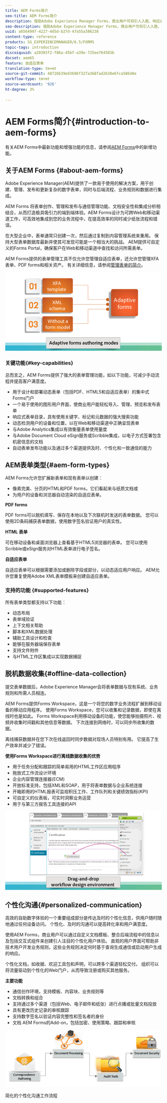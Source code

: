```yaml
---
title: AEM Forms简介
seo-title: AEM Forms简介
description: 借助Adobe Experience Manager Forms，商业用户可将引人入胜、响应式和自适应表单集成到网站和移动站点中，从而简化数字注册流程并增加客户转化率。
seo-description: 借助Adobe Experience Manager Forms，商业用户可将引人入胜、响应式和自适应表单集成到网站和移动站点中，从而简化数字注册流程并增加客户转化率。
uuid: a6564997-4227-4d5d-b27d-47a55a386238
content-type: reference
products: SG_EXPERIENCEMANAGER/6.5/FORMS
topic-tags: introduction
discoiquuid: a20383f2-f86a-45bf-a39e-725ee764503b
docset: aem65
feature: 自适应表单
translation-type: tm+mt
source-git-commit: 48726639e93696f32fa368fad2630e6fca50640e
workflow-type: tm+mt
source-wordcount: '926'
ht-degree: 3%

---
```



# AEM Forms简介{#introduction-to-aem-forms}

有关AEM Forms中最新功能和增强功能的信息，请参阅[AEM Forms](../../forms/using/whats-new.md)中的新增功能。

## 关于AEM Forms {#about-aem-forms}

Adobe Experience Manager(AEM)提供了一款易于使用的解决方案，用于创建、管理、发布和更新复杂的数字表单，同时与后端流程、业务规则和数据进行集成。

AEM Forms 将表单创作、管理和发布与通信管理功能、文档安全性和集成分析相结合，从而打造极具吸引力的端到端体验。AEM Forms设计为可跨Web和移动渠道工作，可高效地集成到您的业务流程中，在提高效率的同时减少纸张流程和错误。

在大型企业中，表单通常只创建一次，然后通过复制到内容管理系统来重用。 保持大型表单数据库最新并使其可发现可能是一个相当大的挑战。 AEM提供可自定义的Forms Portal，确保客户在Web和移动渠道中查找和访问所需表单。

AEM Forms提供的表单管理工具不仅允许您管理自适应表单，还允许您管理XFA表单、PDF forms和相关资产。 有关详细信息，请参阅[管理表单的简介](../../forms/using/introduction-managing-forms.md)。

![](do-not-localize/4th-draft.gif)

### 关键功能{#key-capabilities}

总而言之，AEM Forms提供了强大的表单管理功能，如以下功能，可减少手动流程并提高客户满意度。

* 用于设计和部署动态表单（包括PDF、HTML5和自适应表单）的集中式Forms门户
* 一个易于使用的图形用户界面，使商业用户能轻松导入、管理、预览和发布表单
* 响应式表单目录，具有使用关键字、标记和元数据的强大搜索功能
* 动态检测用户的设备和位置，以在Web和移动渠道中正确呈现表单
* 与Adobe Analytics集成以有效衡量表单使用量度
* 与Adobe Document Cloud eSign服务或Scribble集成，以电子方式签署包含机密信息的文档
* 自动表单发布功能以及通过多个渠道提供及时、个性化和一致通信的能力

## AEM表单类型{#aem-form-types}

AEM Forms允许您扩展新表单和现有表单以创建：

* 像素完美、分页的HTML和PDF forms，它们看起来与纸质文档或
* 为用户的设备和浏览器自动渲染的自适应表单。

**PDF forms**

PDF forms可以脱机填写、保存在本地以及下次联机时发送的表单数据。 您可以使用2D条码捕获表单数据，使用数字签名验证用户的真实性。

**HTML 表单**

可在移动设备和桌面浏览器上查看基于HTML5浏览器的表单。 您可以使用Scribble或eSign服务对HTML表单进行电子签名。

**自适应表单**

自适应表单可以根据需要添加或删除字段或部分，以动态适应用户响应。 AEM允许您重复使用Adobe XML表单模板来创建自适应表单。

### 支持的功能 {#supported-features}

所有表单类型都支持以下功能：

* 动态布局
* 表单域验证
* 上下文相关帮助
* 脚本和XML数据处理
* 辅助工具设计和检查
* 能够在服务器端保存表单
* 支持文件附件
* 与HTML工作区集成以实现数据捕捉

## 脱机数据收集{#offline-data-collection}

提交表单数据后，Adobe Experience Manager会将表单数据与现有系统、业务规则和所需人员相连。

AEM Forms提供Forms Workspace，这是一个将您的数字业务流程扩展到移动设备的移动应用程序。 使用Forms Workspace，您可以收集和记录数据，即使在离线时也是如此。 Forms Workspace利用移动设备的功能，使您能够拍摄照片、视频并收集时间戳和其他信息等数据。 下次连接到网络时，可以同步所收集的数据。

离线捕获数据并在您下次在线返回时同步数据对现场人员特别有用。 它提高了生产效率并减少了错误。

**使用Forms Workspace进行离线数据收集的优势**

* 用于任务分配和跟踪的简单易用的HTML工作区应用程序
* 拖放式工作流设计环境
* 企业内容管理连接器(ECM)
* 开放标准支持，包括XML和SOAP，用于将表单数据与企业系统连接
* 开箱即用的HTML报表可监视积压工作、工作队列和关键绩效指标(KPI)
* 可自定义的仪表板，可实时洞察业务运营
* 用于与第三方报告工具连接的API

![](do-not-localize/3rd-draft.gif)

## 个性化沟通{#personalized-communication}

高效的自助数字体验的一个重要组成部分是传达及时的个性化信息，供用户随时随地通过任何设备访问。 个性化、及时的沟通可以提高转化率和用户满意度。

使用AEM Forms，商业用户可以通过自定义文档模板、整合后端流程中的信息以及包括交互式组件来创建引人注目的个性化用户体验。 直观的用户界面可帮助非技术用户开发业务规则，这些业务规则决定何时基于查询生成通信或启动用户生成的响应。

个性化文档，如收据、欢迎工具包和声明，可以跨多个渠道轻松交付。 组织可以将流量驱动到个性化的Web门户，从而导致注册或购买其他服务。

**主要功能**

* 通信创作环境，支持模板、内容块、业务规则等
* 文档转换和组合
* 支持通过多个渠道（包括Web、电子邮件和纸张）进行点播或批量文档投放
* 具有更改历史记录的审核跟踪
* 支持数字签名以验证内容完整性和签名者的身份
* 文档 AEM Forms的Add-on，包括加密、使用策略、跟踪和审核

![](do-not-localize/layout-02.png)

简化的个性化沟通工作流程
